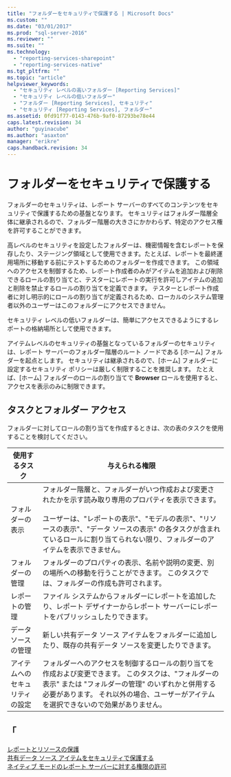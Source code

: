 ```yaml
---
title: "フォルダーをセキュリティで保護する | Microsoft Docs"
ms.custom: ""
ms.date: "03/01/2017"
ms.prod: "sql-server-2016"
ms.reviewer: ""
ms.suite: ""
ms.technology: 
  - "reporting-services-sharepoint"
  - "reporting-services-native"
ms.tgt_pltfrm: ""
ms.topic: "article"
helpviewer_keywords: 
  - "セキュリティ レベルの高いフォルダー [Reporting Services]"
  - "セキュリティ レベルの低いフォルダー"
  - "フォルダー [Reporting Services], セキュリティ"
  - "セキュリティ [Reporting Services], フォルダー"
ms.assetid: 0fd91f77-0143-476b-9af0-87293be78e44
caps.latest.revision: 34
author: "guyinacube"
ms.author: "asaxton"
manager: "erikre"
caps.handback.revision: 34
---
```

# フォルダーをセキュリティで保護する
  フォルダーのセキュリティは、レポート サーバーのすべてのコンテンツをセキュリティで保護するための基盤となります。 セキュリティはフォルダー階層全体に継承されるので、フォルダー階層の大きさにかかわらず、特定のアクセス権を許可することができます。  
  
 高レベルのセキュリティを設定したフォルダーは、機密情報を含むレポートを保存したり、ステージング領域として使用できます。たとえば、レポートを最終運用場所に移動する前にテストするためのフォルダーを作成できます。 この領域へのアクセスを制御するため、レポート作成者のみがアイテムを追加および削除できるロールの割り当てと、テスターにレポートの実行を許可しアイテムの追加と削除を禁止するロールの割り当てを定義できます。 テスターとレポート作成者に対し明示的にロールの割り当てが定義されるため、ローカルのシステム管理者以外のユーザーはこのフォルダーにアクセスできません。  
  
 セキュリティ レベルの低いフォルダーは、簡単にアクセスできるようにするレポートの格納場所として使用できます。  
  
 アイテムレベルのセキュリティの基盤となっているフォルダーのセキュリティは、レポート サーバーのフォルダー階層のルート ノードである [ホーム] フォルダーを起点とします。 セキュリティは継承されるので、[ホーム] フォルダーに設定するセキュリティ ポリシーは厳しく制限することを推奨します。 たとえば、[ホーム] フォルダーのロールの割り当てで **Browser** ロールを使用すると、アクセスを表示のみに制限できます。  
  
## タスクとフォルダー アクセス  
 フォルダーに対してロールの割り当てを作成するときは、次の表のタスクを使用することを検討してください。  
  
|使用するタスク|与えられる権限|  
|----------------------|---------------------------|  
|フォルダーの表示|フォルダー階層と、フォルダーがいつ作成および変更されたかを示す読み取り専用のプロパティを表示できます。<br /><br /> ユーザーは、"レポートの表示"、"モデルの表示"、"リソースの表示"、"データ ソースの表示" の各タスクが含まれているロールに割り当てられない限り、フォルダーのアイテムを表示できません。|  
|フォルダーの管理|フォルダーのプロパティの表示、名前や説明の変更、別の場所への移動を行うことができます。 このタスクでは、フォルダーの作成も許可されます。|  
|レポートの管理|ファイル システムからフォルダーにレポートを追加したり、レポート デザイナーからレポート サーバーにレポートをパブリッシュしたりできます。|  
|データ ソースの管理|新しい共有データ ソース アイテムをフォルダーに追加したり、既存の共有データ ソースを変更したりできます。|  
|アイテムへのセキュリティの設定|フォルダーへのアクセスを制御するロールの割り当てを作成および変更できます。 このタスクは、"フォルダーの表示" または "フォルダーの管理" のいずれかと併用する必要があります。 それ以外の場合、ユーザーがアイテムを選択できないので効果がありません。|  
  
## 「  
 [レポートとリソースの保護](../../reporting-services/security/secure-reports-and-resources.md)   
 [共有データ ソース アイテムをセキュリティで保護する](../../reporting-services/security/secure-shared-data-source-items.md)   
 [ネイティブ モードのレポート サーバーに対する権限の許可](../../reporting-services/security/granting-permissions-on-a-native-mode-report-server.md)  
  
  